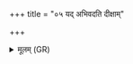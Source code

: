 +++
title = "०५ यद् अभिवदति दीक्षाम्"

+++
<details><summary>मूलम् (GR)</summary>

यद् अभिवदति दीक्षाम् उपैति  
यद् उदकं याचत्य् अपः प्र णयति ।  
या यज्ञा अपः प्रणीयन्ते ता एव ताः ॥
</details>